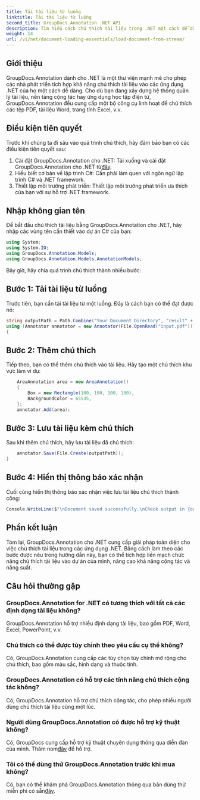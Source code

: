 ```yaml
---
title: Tải tài liệu từ luồng
linktitle: Tải tài liệu từ luồng
second_title: GroupDocs.Annotation .NET API
description: Tìm hiểu cách chú thích tài liệu trong .NET một cách dễ dàng với GroupDocs.Annotation. Tăng cường hợp tác và năng suất.
weight: 14
url: /vi/net/document-loading-essentials/load-document-from-stream/
---
```

## Giới thiệu
GroupDocs.Annotation dành cho .NET là một thư viện mạnh mẽ cho phép các nhà phát triển tích hợp khả năng chú thích tài liệu vào các ứng dụng .NET của họ một cách dễ dàng. Cho dù bạn đang xây dựng hệ thống quản lý tài liệu, nền tảng cộng tác hay ứng dụng học tập điện tử, GroupDocs.Annotation đều cung cấp một bộ công cụ linh hoạt để chú thích các tệp PDF, tài liệu Word, trang tính Excel, v.v.
## Điều kiện tiên quyết
Trước khi chúng ta đi sâu vào quá trình chú thích, hãy đảm bảo bạn có các điều kiện tiên quyết sau:
1. Cài đặt GroupDocs.Annotation cho .NET: Tải xuống và cài đặt GroupDocs.Annotation cho .NET từ[đây](https://releases.groupdocs.com/annotation/net/).
2. Hiểu biết cơ bản về lập trình C#: Cần phải làm quen với ngôn ngữ lập trình C# và .NET framework.
3. Thiết lập môi trường phát triển: Thiết lập môi trường phát triển ưa thích của bạn với sự hỗ trợ .NET framework.

## Nhập không gian tên
Để bắt đầu chú thích tài liệu bằng GroupDocs.Annotation cho .NET, hãy nhập các vùng tên cần thiết vào dự án C# của bạn:
```csharp
using System;
using System.IO;
using GroupDocs.Annotation.Models;
using GroupDocs.Annotation.Models.AnnotationModels;
```

Bây giờ, hãy chia quá trình chú thích thành nhiều bước:
## Bước 1: Tải tài liệu từ luồng
Trước tiên, bạn cần tải tài liệu từ một luồng. Đây là cách bạn có thể đạt được nó:
```csharp
string outputPath = Path.Combine("Your Document Directory", "result" + Path.GetExtension("input.pdf"));
using (Annotator annotator = new Annotator(File.OpenRead("input.pdf")))
{
```
## Bước 2: Thêm chú thích
Tiếp theo, bạn có thể thêm chú thích vào tài liệu. Hãy tạo một chú thích khu vực làm ví dụ:
```csharp
	AreaAnnotation area = new AreaAnnotation()
	{
		Box = new Rectangle(100, 100, 100, 100),
		BackgroundColor = 65535,
	};
	annotator.Add(area);
```
## Bước 3: Lưu tài liệu kèm chú thích
Sau khi thêm chú thích, hãy lưu tài liệu đã chú thích:
```csharp
	annotator.Save(File.Create(outputPath));
}
```
## Bước 4: Hiển thị thông báo xác nhận
Cuối cùng hiển thị thông báo xác nhận việc lưu tài liệu chú thích thành công:
```csharp
Console.WriteLine($"\nDocument saved successfully.\nCheck output in {outputPath}.");
```

## Phần kết luận
Tóm lại, GroupDocs.Annotation cho .NET cung cấp giải pháp toàn diện cho việc chú thích tài liệu trong các ứng dụng .NET. Bằng cách làm theo các bước được nêu trong hướng dẫn này, bạn có thể tích hợp liền mạch chức năng chú thích tài liệu vào dự án của mình, nâng cao khả năng cộng tác và năng suất.
## Câu hỏi thường gặp
### GroupDocs.Annotation for .NET có tương thích với tất cả các định dạng tài liệu không?
GroupDocs.Annotation hỗ trợ nhiều định dạng tài liệu, bao gồm PDF, Word, Excel, PowerPoint, v.v.
### Chú thích có thể được tùy chỉnh theo yêu cầu cụ thể không?
Có, GroupDocs.Annotation cung cấp các tùy chọn tùy chỉnh mở rộng cho chú thích, bao gồm màu sắc, hình dạng và thuộc tính.
### GroupDocs.Annotation có hỗ trợ các tính năng chú thích cộng tác không?
Có, GroupDocs.Annotation hỗ trợ chú thích cộng tác, cho phép nhiều người dùng chú thích tài liệu cùng một lúc.
### Người dùng GroupDocs.Annotation có được hỗ trợ kỹ thuật không?
 Có, GroupDocs cung cấp hỗ trợ kỹ thuật chuyên dụng thông qua diễn đàn của mình. Thăm nom[đây](https://forum.groupdocs.com/c/annotation/10) để hỗ trợ.
### Tôi có thể dùng thử GroupDocs.Annotation trước khi mua không?
 Có, bạn có thể khám phá GroupDocs.Annotation thông qua bản dùng thử miễn phí có sẵn[đây](https://releases.groupdocs.com/).